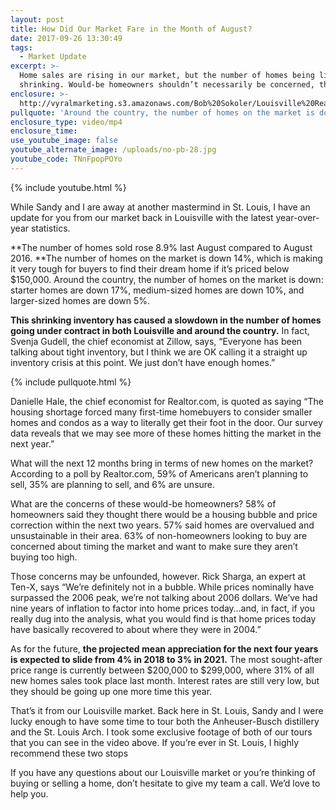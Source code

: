 ```yaml
---
layout: post
title: How Did Our Market Fare in the Month of August?
date: 2017-09-26 13:30:49
tags:
  - Market Update
excerpt: >-
  Home sales are rising in our market, but the number of homes being listed is
  shrinking. Would-be homeowners shouldn’t necessarily be concerned, though.
enclosure: >-
  http://vyralmarketing.s3.amazonaws.com/Bob%20Sokoler/Louisville%20Real%20Estate-%20How%20Did%20Our%20Market%20Fare%20in%20the%20Month%20of%20August%253F.mp4
pullquote: 'Around the country, the number of homes on the market is down.'
enclosure_type: video/mp4
enclosure_time:
use_youtube_image: false
youtube_alternate_image: /uploads/no-pb-28.jpg
youtube_code: TNnFpopPOYo
---
```



{% include youtube.html %}

While Sandy and I are away at another mastermind in St. Louis, I have an update for you from our market back in Louisville with the latest year-over-year statistics. &nbsp;

**The number of homes sold rose 8.9% last August compared to August 2016.&nbsp;**The number of homes on the market is down 14%, which is making it very tough for buyers to find their dream home if it’s priced below $150,000. Around the country, the number of homes on the market is down: starter homes are down 17%, medium-sized homes are down 10%, and larger-sized homes are down 5%.

**This shrinking inventory has caused a slowdown in the number of homes going under contract in both Louisville and around the country.** In fact, Svenja Gudell, the chief economist at Zillow, says, “Everyone has been talking about tight inventory, but I think we are OK calling it a straight up inventory crisis at this point. We just don’t have enough homes.”

{% include pullquote.html %}

Danielle Hale, the chief economist for Realtor.com, is quoted as saying “The housing shortage forced many first-time homebuyers to consider smaller homes and condos as a way to literally get their foot in the door. Our survey data reveals that we may see more of these homes hitting the market in the next year.”

What will the next 12 months bring in terms of new homes on the market? According to a poll by Realtor.com, 59% of Americans aren’t planning to sell, 35% are planning to sell, and 6% are unsure.

What are the concerns of these would-be homeowners? 58% of homeowners said they thought there would be a housing bubble and price correction within the next two years. 57% said homes are overvalued and unsustainable in their area. 63% of non-homeowners looking to buy are concerned about timing the market and want to make sure they aren’t buying too high.

Those concerns may be unfounded, however. Rick Sharga, an expert at Ten-X, says “We’re definitely not in a bubble. While prices nominally have surpassed the 2006 peak, we’re not talking about 2006 dollars. We’ve had nine years of inflation to factor into home prices today…and, in fact, if you really dug into the analysis, what you would find is that home prices today have basically recovered to about where they were in 2004.”

As for the future, **the projected mean appreciation for the next four years is expected to slide from 4% in 2018 to 3% in 2021.** The most sought-after price range is currently between $200,000 to $299,000, where 31% of all new homes sales took place last month. Interest rates are still very low, but they should be going up one more time this year.

That’s it from our Louisville market. Back here in St. Louis, Sandy and I were lucky enough to have some time to tour both the Anheuser-Busch distillery and the St. Louis Arch. I took some exclusive footage of both of our tours that you can see in the video above. If you’re ever in St. Louis, I highly recommend these two stops

If you have any questions about our Louisville market or you’re thinking of buying or selling a home, don’t hesitate to give my team a call. We’d love to help you.